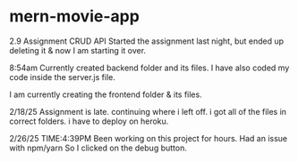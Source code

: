 # mern-movie-app

2.9 Assignment CRUD API
Started the assignment last night, but ended up deleting it & now I am starting it over.

8:54am
Currently created backend folder and its files. I have also coded my code inside the server.js file.

I am currently creating the frontend folder & its files.

2/18/25
Assignment is late. continuing where i left off. i got all of the files in correct folders. i have to deploy on heroku.

2/26/25 TIME:4:39PM
Been working on this project for hours. Had an issue with npm/yarn So I clicked on the debug button.

